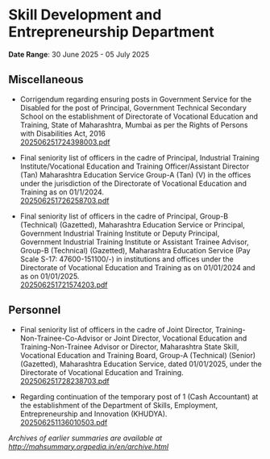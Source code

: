 # Skill Development and Entrepreneurship Department

**Date Range**: 30 June 2025 - 05 July 2025


## Miscellaneous
- Corrigendum regarding ensuring posts in Government Service for the Disabled for the post of Principal, Government Technical Secondary School on the establishment of Directorate of Vocational Education and Training, State of Maharashtra, Mumbai as per the Rights of Persons with Disabilities Act, 2016\
  [202506251724398003.pdf](https://gr.maharashtra.gov.in/Site/Upload/Government%20Resolutions/English/202506251724398003.pdf)

- Final seniority list of officers in the cadre of Principal, Industrial Training Institute/Vocational Education and Training Officer/Assistant Director (Tan) Maharashtra Education Service Group-A (Tan) (V) in the offices under the jurisdiction of the Directorate of Vocational Education and Training as on 01/1/2024.\
  [202506251726258703.pdf](https://gr.maharashtra.gov.in/Site/Upload/Government%20Resolutions/English/202506251726258703.pdf)

- Final seniority list of officers in the cadre of Principal, Group-B (Technical) (Gazetted), Maharashtra Education Service or Principal, Government Industrial Training Institute or Deputy Principal, Government Industrial Training Institute or Assistant Trainee Advisor, Group-B (Technical) (Gazetted), Maharashtra Education Service (Pay Scale S-17: 47600-151100/-) in institutions and offices under the Directorate of Vocational Education and Training as on 01/01/2024 and as on 01/01/2025.\
  [202506251721574203.pdf](https://gr.maharashtra.gov.in/Site/Upload/Government%20Resolutions/English/202506251721574203.pdf)

## Personnel
- Final seniority list of officers in the cadre of Joint Director, Training-Non-Trainee-Co-Advisor or Joint Director, Vocational Education and Training-Non-Trainee Advisor or Director, Maharashtra State Skill, Vocational Education and Training Board, Group-A (Technical) (Senior) (Gazetted), Maharashtra Education Service, dated 01/01/2025, under the Directorate of Vocational Education and Training.\
  [202506251728238703.pdf](https://gr.maharashtra.gov.in/Site/Upload/Government%20Resolutions/English/202506251728238703.pdf)

- Regarding continuation of the temporary post of 1 (Cash Accountant) at the establishment of the Department of Skills, Employment, Entrepreneurship and Innovation (KHUDYA).\
  [202506251136010503.pdf](https://gr.maharashtra.gov.in/Site/Upload/Government%20Resolutions/English/202506251136010503.pdf)


*Archives of earlier summaries are available at http://mahsummary.orgpedia.in/en/archive.html*